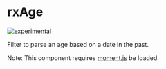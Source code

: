 # rxAge

[![experimental](http://badges.github.io/stability-badges/dist/experimental.svg)](http://github.com/badges/stability-badges)

Filter to parse an age based on a date in the past.

Note: This component requires [moment.js](http://momentjs.com/) be loaded.